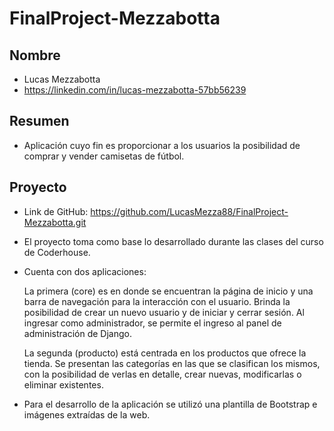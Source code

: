 # FinalProject-Mezzabotta

## Nombre

- Lucas Mezzabotta  
- https://linkedin.com/in/lucas-mezzabotta-57bb56239

## Resumen

- Aplicación cuyo fin es proporcionar a los usuarios la posibilidad de comprar y vender camisetas de fútbol. 

## Proyecto

- Link de GitHub: https://github.com/LucasMezza88/FinalProject-Mezzabotta.git

- El proyecto toma como base lo desarrollado durante las clases del curso de Coderhouse. 

- Cuenta con dos aplicaciones:
    
    La primera (core) es en donde se encuentran la página de inicio y una barra de navegación para la interacción con el usuario. Brinda la posibilidad de crear un nuevo usuario y de iniciar y cerrar sesión. 
    Al ingresar como administrador, se permite el ingreso al panel de administración de Django.

    La segunda (producto) está centrada en los productos que ofrece la tienda. Se presentan las categorías en las que se clasifican los mismos, con la posibilidad de verlas en detalle, crear nuevas, modificarlas o eliminar existentes.

- Para el desarrollo de la aplicación se utilizó una plantilla de Bootstrap e imágenes extraídas de la web.
